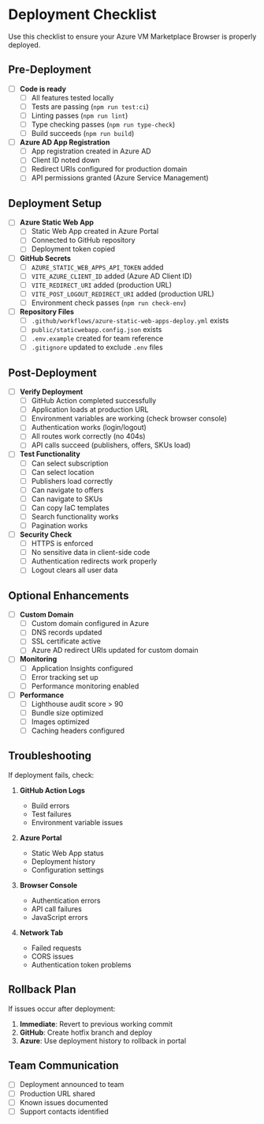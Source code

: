 # Deployment Checklist

Use this checklist to ensure your Azure VM Marketplace Browser is properly deployed.

## Pre-Deployment

- [ ] **Code is ready**
  - [ ] All features tested locally
  - [ ] Tests are passing (`npm run test:ci`)
  - [ ] Linting passes (`npm run lint`)
  - [ ] Type checking passes (`npm run type-check`)
  - [ ] Build succeeds (`npm run build`)

- [ ] **Azure AD App Registration**
  - [ ] App registration created in Azure AD
  - [ ] Client ID noted down
  - [ ] Redirect URIs configured for production domain
  - [ ] API permissions granted (Azure Service Management)

## Deployment Setup

- [ ] **Azure Static Web App**
  - [ ] Static Web App created in Azure Portal
  - [ ] Connected to GitHub repository
  - [ ] Deployment token copied

- [ ] **GitHub Secrets**
  - [ ] `AZURE_STATIC_WEB_APPS_API_TOKEN` added
  - [ ] `VITE_AZURE_CLIENT_ID` added (Azure AD Client ID)
  - [ ] `VITE_REDIRECT_URI` added (production URL)
  - [ ] `VITE_POST_LOGOUT_REDIRECT_URI` added (production URL)
  - [ ] Environment check passes (`npm run check-env`)

- [ ] **Repository Files**
  - [ ] `.github/workflows/azure-static-web-apps-deploy.yml` exists
  - [ ] `public/staticwebapp.config.json` exists
  - [ ] `.env.example` created for team reference
  - [ ] `.gitignore` updated to exclude `.env` files

## Post-Deployment

- [ ] **Verify Deployment**
  - [ ] GitHub Action completed successfully
  - [ ] Application loads at production URL
  - [ ] Environment variables are working (check browser console)
  - [ ] Authentication works (login/logout)
  - [ ] All routes work correctly (no 404s)
  - [ ] API calls succeed (publishers, offers, SKUs load)

- [ ] **Test Functionality**
  - [ ] Can select subscription
  - [ ] Can select location
  - [ ] Publishers load correctly
  - [ ] Can navigate to offers
  - [ ] Can navigate to SKUs
  - [ ] Can copy IaC templates
  - [ ] Search functionality works
  - [ ] Pagination works

- [ ] **Security Check**
  - [ ] HTTPS is enforced
  - [ ] No sensitive data in client-side code
  - [ ] Authentication redirects work properly
  - [ ] Logout clears all user data

## Optional Enhancements

- [ ] **Custom Domain**
  - [ ] Custom domain configured in Azure
  - [ ] DNS records updated
  - [ ] SSL certificate active
  - [ ] Azure AD redirect URIs updated for custom domain

- [ ] **Monitoring**
  - [ ] Application Insights configured
  - [ ] Error tracking set up
  - [ ] Performance monitoring enabled

- [ ] **Performance**
  - [ ] Lighthouse audit score > 90
  - [ ] Bundle size optimized
  - [ ] Images optimized
  - [ ] Caching headers configured

## Troubleshooting

If deployment fails, check:

1. **GitHub Action Logs**
   - Build errors
   - Test failures
   - Environment variable issues

2. **Azure Portal**
   - Static Web App status
   - Deployment history
   - Configuration settings

3. **Browser Console**
   - Authentication errors
   - API call failures
   - JavaScript errors

4. **Network Tab**
   - Failed requests
   - CORS issues
   - Authentication token problems

## Rollback Plan

If issues occur after deployment:

1. **Immediate**: Revert to previous working commit
2. **GitHub**: Create hotfix branch and deploy
3. **Azure**: Use deployment history to rollback in portal

## Team Communication

- [ ] Deployment announced to team
- [ ] Production URL shared
- [ ] Known issues documented
- [ ] Support contacts identified